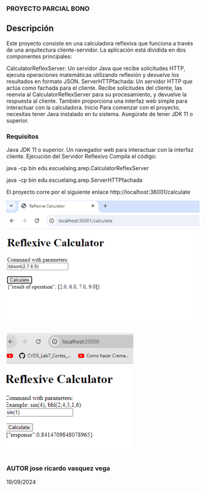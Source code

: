 ### PROYECTO PARCIAL BONO
## Descripción
Este proyecto consiste en una calculadora reflexiva que funciona a través de una arquitectura cliente-servidor. La aplicación está dividida en dos componentes principales:

CalculatorReflexServer: Un servidor Java que recibe solicitudes HTTP, ejecuta operaciones matemáticas utilizando reflexión y devuelve los resultados en formato JSON.
ServerHTTPfachada: Un servidor HTTP que actúa como fachada para el cliente. Recibe solicitudes del cliente, las reenvía al CalculatorReflexServer para su procesamiento, y devuelve la respuesta al cliente. También proporciona una interfaz web simple para interactuar con la calculadora.
Inicio
Para comenzar con el proyecto, necesitas tener Java instalado en tu sistema. Asegúrate de tener JDK 11 o superior.

### Requisitos
Java JDK 11 o superior.
Un navegador web para interactuar con la interfaz cliente.
Ejecución del Servidor Reflexivo
Compila el código:

 java -cp bin edu.escuelaing.arep.CalculatorReflexServer

 java -cp bin edu.escuelaing.arep.ServerHTTPfachada
 
El proyecto corre por el siguiente enlace
http://localhost:36001/calculate

![alt text](images/image.png)

![alt text](images/imagee.png)

### AUTOR jose ricardo vasquez vega
19/09/2024
